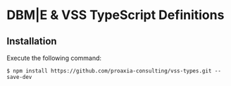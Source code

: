 # DBM|E & VSS TypeScript Definitions

## Installation

Execute the following command:

```console
$ npm install https://github.com/proaxia-consulting/vss-types.git --save-dev
```
